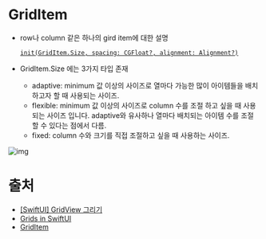 # GridItem

- row나 column 같은 하나의 gird item에 대한 설명

  [`init(GridItem.Size, spacing: CGFloat?, alignment: Alignment?)`](https://developer.apple.com/documentation/swiftui/griditem/init(_:spacing:alignment:))

- GridItem.Size 에는 3가지 타입 존재

  - adaptive: minimum 값 이상의 사이즈로 열마다 가능한 많이 아이템들을 배치하고자 할 때 사용되는 사이즈.
  - flexible: minimum 값 이상의 사이즈로 column 수를 조절 하고 싶을 때 사용되는 사이즈 입니다. adaptive와 유사하나 열마다 배치되는 아이템 수를 조절할 수 있다는 점에서 다름.
  - fixed: column 수와 크기를 직접 조절하고 싶을 때 사용하는 사이즈.

![img](https://www.swiftcompiled.com/content/images/2020/06/vgrid.png)

 # 출처

- [[SwiftUI] GridView 그리기](https://jaesung0o0.medium.com/swiftui-gridview-%EA%B7%B8%EB%A6%AC%EA%B8%B0-2f399c9d754c)
- [Grids in SwiftUI](https://www.swiftcompiled.com/swiftui-grids/)
- [GridItem](https://developer.apple.com/documentation/swiftui/griditem)
